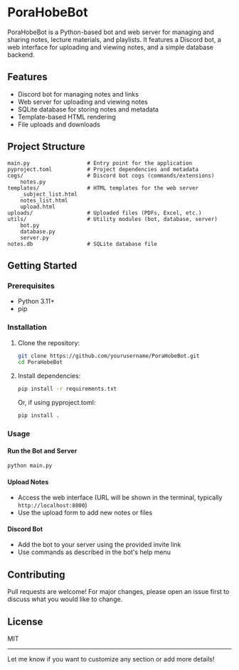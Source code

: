 # PoraHobeBot

PoraHobeBot is a Python-based bot and web server for managing and sharing notes, lecture materials, and playlists. It features a Discord bot, a web interface for uploading and viewing notes, and a simple database backend.

## Features

- Discord bot for managing notes and links
- Web server for uploading and viewing notes
- SQLite database for storing notes and metadata
- Template-based HTML rendering
- File uploads and downloads

## Project Structure

```
main.py                  # Entry point for the application
pyproject.toml           # Project dependencies and metadata
cogs/                    # Discord bot cogs (commands/extensions)
    notes.py
templates/               # HTML templates for the web server
    _subject_list.html
    notes_list.html
    upload.html
uploads/                 # Uploaded files (PDFs, Excel, etc.)
utils/                   # Utility modules (bot, database, server)
    bot.py
    database.py
    server.py
notes.db                 # SQLite database file
```

## Getting Started

### Prerequisites

- Python 3.11+
- pip

### Installation

1. Clone the repository:

   ```sh
   git clone https://github.com/yourusername/PoraHobeBot.git
   cd PoraHobeBot
   ```

2. Install dependencies:

   ```sh
   pip install -r requirements.txt
   ```

   Or, if using pyproject.toml:

   ```sh
   pip install .
   ```

### Usage

#### Run the Bot and Server

```sh
python main.py
```

#### Upload Notes

- Access the web interface (URL will be shown in the terminal, typically `http://localhost:8000`)
- Use the upload form to add new notes or files

#### Discord Bot

- Add the bot to your server using the provided invite link
- Use commands as described in the bot's help menu

## Contributing

Pull requests are welcome! For major changes, please open an issue first to discuss what you would like to change.

## License

MIT

---

Let me know if you want to customize any section or add more details!
